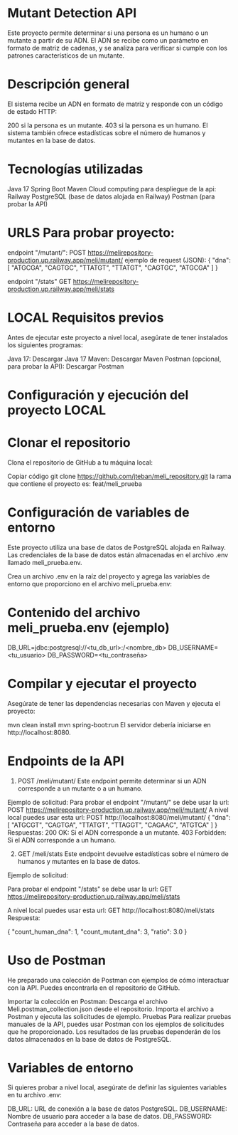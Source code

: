 # Mutant Detection API
Este proyecto permite determinar si una persona es un humano o un mutante a partir de su ADN. El ADN se recibe como un parámetro en formato de matriz de cadenas, y se analiza para verificar si cumple con los patrones característicos de un mutante.

# Descripción general
El sistema recibe un ADN en formato de matriz y responde con un código de estado HTTP:

200 si la persona es un mutante.
403 si la persona es un humano.
El sistema también ofrece estadísticas sobre el número de humanos y mutantes en la base de datos.

# Tecnologías utilizadas
Java 17
Spring Boot
Maven
Cloud computing para despliegue de la api: Railway
PostgreSQL (base de datos alojada en Railway)
Postman (para probar la API)


# URLS Para probar proyecto:
endpoint "/mutant/":
POST https://melirepository-production.up.railway.app/meli/mutant/
ejemplo de request (JSON):
{
    "dna": [
        "ATGCGA",
        "CAGTGC",
        "TTATGT",
        "TTATGT",
        "CAGTGC",
        "ATGCGA"
    ]
}

endpoint "/stats"
GET https://melirepository-production.up.railway.app/meli/stats


# LOCAL Requisitos previos
Antes de ejecutar este proyecto a nivel local, asegúrate de tener instalados los siguientes programas:

Java 17: Descargar Java 17
Maven: Descargar Maven
Postman (opcional, para probar la API): Descargar Postman

# Configuración y ejecución del proyecto LOCAL

# Clonar el repositorio

Clona el repositorio de GitHub a tu máquina local:

Copiar código
git clone https://github.com/jteban/meli_repository.git
la rama que contiene el proyecto es: feat/meli_prueba

# Configuración de variables de entorno

Este proyecto utiliza una base de datos de PostgreSQL alojada en Railway. Las credenciales de la base de datos están almacenadas en el archivo .env llamado meli_prueba.env.

Crea un archivo .env en la raíz del proyecto y agrega las variables de entorno que proporciono en el archivo meli_prueba.env:

# Contenido del archivo meli_prueba.env (ejemplo)
DB_URL=jdbc:postgresql://<tu_db_url>:<puerto>/<nombre_db>
DB_USERNAME=<tu_usuario>
DB_PASSWORD=<tu_contraseña>

# Compilar y ejecutar el proyecto

Asegúrate de tener las dependencias necesarias con Maven y ejecuta el proyecto:

mvn clean install
mvn spring-boot:run
El servidor debería iniciarse en http://localhost:8080.

# Endpoints de la API
1. POST /meli/mutant/
   Este endpoint permite determinar si un ADN corresponde a un mutante o a un humano.

Ejemplo de solicitud:
Para probar el endpoint "/mutant/" se debe usar la url:
POST https://melirepository-production.up.railway.app/meli/mutant/
A nivel local puedes usar esta url:
POST http://localhost:8080/meli/mutant/
{
"dna": [
"ATGCGT",
"CAGTGA",
"TTATGT",
"TTAGGT",
"CAGAAC",
"ATGTCA"
]
}
Respuestas:
200 OK: Si el ADN corresponde a un mutante.
403 Forbidden: Si el ADN corresponde a un humano.

2. GET /meli/stats
   Este endpoint devuelve estadísticas sobre el número de humanos y mutantes en la base de datos.

Ejemplo de solicitud:

Para probar el endpoint "/stats" se debe usar la url:
GET https://melirepository-production.up.railway.app/meli/stats

A nivel local puedes usar esta url:
GET http://localhost:8080/meli/stats
Respuesta:

{
"count_human_dna": 1,
"count_mutant_dna": 3,
"ratio": 3.0
}

# Uso de Postman
He preparado una colección de Postman con ejemplos de cómo interactuar con la API. Puedes encontrarla en el repositorio de GitHub.

Importar la colección en Postman:
Descarga el archivo Meli.postman_collection.json desde el repositorio.
Importa el archivo a Postman y ejecuta las solicitudes de ejemplo.
Pruebas
Para realizar pruebas manuales de la API, puedes usar Postman con los ejemplos de solicitudes que he proporcionado. Los resultados de las pruebas dependerán de los datos almacenados en la base de datos de PostgreSQL.

# Variables de entorno
Si quieres probar a nivel local, asegúrate de definir las siguientes variables en tu archivo .env:

DB_URL: URL de conexión a la base de datos PostgreSQL.
DB_USERNAME: Nombre de usuario para acceder a la base de datos.
DB_PASSWORD: Contraseña para acceder a la base de datos.
